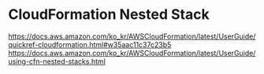 # CloudFormation Nested Stack

https://docs.aws.amazon.com/ko_kr/AWSCloudFormation/latest/UserGuide/quickref-cloudformation.html#w35aac11c37c23b5
https://docs.aws.amazon.com/ko_kr/AWSCloudFormation/latest/UserGuide/using-cfn-nested-stacks.html